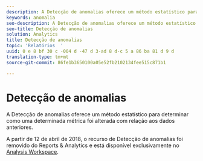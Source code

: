 ```yaml
---
description: A Detecção de anomalias oferece um método estatístico para determinar como uma determinada métrica foi alterada com relação aos dados anteriores.
keywords: anomalia
seo-description: A Detecção de anomalias oferece um método estatístico para determinar como uma determinada métrica foi alterada com relação aos dados anteriores.
seo-title: Detecção de anomalias
solution: Analytics
title: Detecção de anomalias
topic: 'Relatórios  '
uuid: 0 e 8 bf 30 c -004 d -47 d 3-ad 8 d-c 5 a 86 ba 81 d 9 d
translation-type: tm+mt
source-git-commit: 86fe1b3650100a05e52fb2102134fee515c871b1

---
```



# Detecção de anomalias

A Detecção de anomalias oferece um método estatístico para determinar como uma determinada métrica foi alterada com relação aos dados anteriores.

A partir de 12 de abril de 2018, o recurso de Detecção de anomalias foi removido do Reports &amp; Analytics e está disponível exclusivamente no [Analysis Workspace](https://marketing.adobe.com/resources/help/en_US/analytics/analysis-workspace/virtual-analyst.html).
